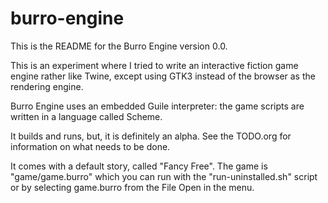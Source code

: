 burro-engine
============

This is the README for the Burro Engine version 0.0. 

This is an experiment where I tried to write an interactive fiction
game engine rather like Twine, except using GTK3 instead of the browser
as the rendering engine.

Burro Engine uses an embedded Guile interpreter: the game scripts
are written in a language called Scheme.

It builds and runs, but, it is definitely an alpha.  See the TODO.org
for information on what needs to be done.

It comes with a default story, called "Fancy Free".  The game is
"game/game.burro" which you can run with the "run-uninstalled.sh"
script or by selecting game.burro from the File Open in the menu.

